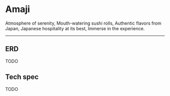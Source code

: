 # Amaji

Atmosphere of serenity,
Mouth-watering sushi rolls,
Authentic flavors from Japan,
Japanese hospitality at its best,
Immerse in the experience.

---

## ERD
TODO

## Tech spec
TODO
